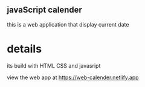 ## javaScript calender 
   this is a web application that  display current date 
# details

 its build with HTML CSS and javasript 



  view the web app at  https://web-calender.netlify.app
